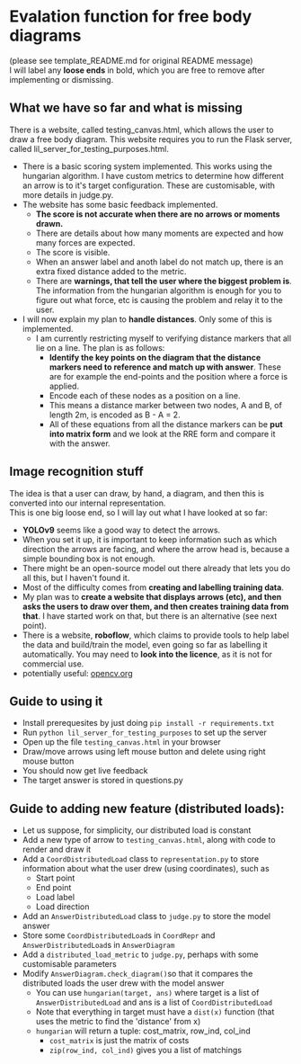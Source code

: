 # Evalation function for free body diagrams
(please see template_README.md for original README message) \
I will label any **loose ends** in bold, which you are free to remove after implementing or dismissing.


## What we have so far and what is missing
There is a website, called testing_canvas.html, which allows the user to draw a free body diagram.
This website requires you to run the Flask server, called lil_server_for_testing_purposes.html.
 - There is a basic scoring system implemented. This works using the hungarian algorithm. I have custom metrics to determine how different an arrow is to it's target configuration. These are customisable, with more details in judge.py.
 - The website has some basic feedback implemented.
    - **The score is not accurate when there are no arrows or moments drawn.**
    - There are details about how many moments are expected and how many forces are expected.
    - The score is visible.
    - When an answer label and anoth label do not match up, there is an extra fixed distance added to the metric.
    - There are **warnings, that tell the user where the biggest problem is**. The information from the hungarian algorithm is enough for you to figure out what force, etc is causing the problem and relay it to the user.
 - I will now explain my plan to **handle distances**. Only some of this is implemented.
    - I am currently restricting myself to verifying distance markers that all lie on a line. The plan is as follows:
        - **Identify the key points on the diagram that the distance markers need to reference and match up with answer**. These are for example the end-points and the position where a force is applied.
        - Encode each of these nodes as a position on a line.
        - This means a distance marker between two nodes, A and B, of length 2m, is encoded as B - A = 2.
        - All of these equations from all the distance markers can be **put into matrix form** and we look at the RRE form and compare it with the answer.

## Image recognition stuff
The idea is that a user can draw, by hand, a diagram, and then this is converted into our internal representation. \
This is one big loose end, so I will lay out what I have looked at so far:
 - **YOLOv9** seems like a good way to detect the arrows.
 - When you set it up, it is important to keep information such as which direction the arrows are facing, and where the arrow head is, because a simple bounding box is not enough.
 - There might be an open-source model out there already that lets you do all this, but I haven't found it.
 - Most of the difficulty comes from **creating and labelling training data**.
 - My plan was to **create a website that displays arrows (etc), and then asks the users to draw over them, and then creates training data from that**. I have started work on that, but there is an alternative (see next point).
 - There is a website, **roboflow**, which claims to provide tools to help label the data and build/train the model, even going so far as labelling it automatically. You may need to **look into the licence**, as it is not for commercial use.
 - potentially useful: [opencv.org](https://opencv.org/)

## Guide to using it
- Install prerequesites by just doing `pip install -r requirements.txt`
- Run `python lil_server_for_testing_purposes` to set up the server
- Open up the file `testing_canvas.html` in your browser
- Draw/move arrows using left mouse button and delete using right mouse button
- You should now get live feedback
- The target answer is stored in questions.py

## Guide to adding new feature (distributed loads):
- Let us suppose, for simplicity, our distributed load is constant
- Add a new type of arrow to `testing_canvas.html`, along with code to render and draw it
- Add a `CoordDistributedLoad` class to `representation.py` to store information about what the user drew (using coordinates), such as
   - Start point
   - End point
   - Load label
   - Load direction
- Add an `AnswerDistributedLoad` class to `judge.py` to store the model answer
- Store some `CoordDistributedLoad`s in `CoordRepr` and  `AnswerDistributedLoad`s in `AnswerDiagram`
- Add a `distributed_load_metric` to `judge.py`, perhaps with some customisable parameters
- Modify `AnswerDiagram.check_diagram()`so that it compares the distributed loads the user drew with the model answer
   - You can use `hungarian(target, ans)` where target is a list of `AnswerDistributedLoad` and ans is a list of `CoordDistributedLoad`
   - Note that everything in target must have a `dist(x)` function (that uses the metric to find the 'distance' from x)
   - `hungarian` will return a tuple: cost_matrix, row_ind, col_ind
      - `cost_matrix` is just the matrix of costs
      - `zip(row_ind, col_ind)` gives you a list of matchings
